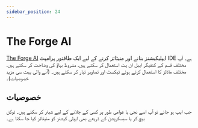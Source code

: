 ```yaml
---
sidebar_position: 24
---
```


# The Forge AI

[The Forge AI](https://theforgeai.com/) ایپلیکیشنز بنانے اور منیٹائز کرنے کے لیے ایک طاقتور پرامپٹ IDE ہے۔ آپ مختلف قسم کے کنفیگر ایبل ان پٹ استعمال کر سکتے ہیں، مشروط بہاؤ کی وضاحت کر سکتے ہیں، مختلف ماڈلز کا استعمال کرتے ہوئے ٹیکسٹ اور تصاویر تیار کر سکتے ہیں۔ (آنے والی بہت سی مزید خصوصیات)۔


## خصوصیات

جب ایپ ہو جائے تو آپ اسے نجی یا عوامی طور پر کسی کے چلانے کے لیے شیئر کر سکتے ہیں۔
ٹوکن بیچ کر یا سبسکرپشن کے ذریعے بھی ایپلی کیشنز کو منیٹائز کیا جا سکتا ہے۔